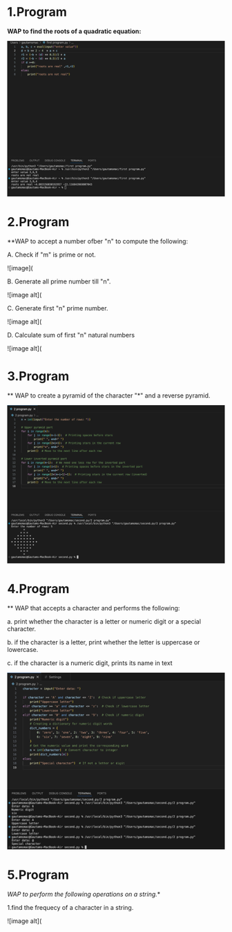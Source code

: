 # 1.Program

**WAP to find the roots of a quadratic equation:**

![image alt](https://github.com/Gautam-io-dev/python_programs/blob/8725a437d9cbe2bac948ba267e12f65c12a19a12/tempImage3MWTR6-0000.jpg)

# 2.Program

**WAP to accept a number ofber "n" to compute the following:

A. Check if "m" is prime or not.

![image](

B. Generate all prime number till "n".

![image alt](

C. Generate first "n" prime number.

![image alt](

D. Calculate sum of first "n" natural numbers

![image alt](

# 3.Program

** WAP to create a pyramid of the character "*" and a reverse pyramid.

![image alt](https://github.com/Gautam-io-dev/python_programs/blob/213fe67d574a6fc4b4d9a10334e19765a00abc39/tempImageaRBEJ5-0000.jpg)

# 4.Program

** WAP that accepts a character and performs the following:

a. print whether the character is a letter or numeric digit or a special character.

b. if the character is a letter, print whether the letter is uppercase or lowercase.

c. if the character is a numeric digit, prints its name in text

![image alt](https://github.com/Gautam-io-dev/python_programs/blob/6ab3cc7313d3ca206d6d080c4f9ddb20497dcdf6/program%204.jpg)

# 5.Program

*WAP to perform the following operations on a string.**

1.find the frequecy of a character in a string.

![image alt](

